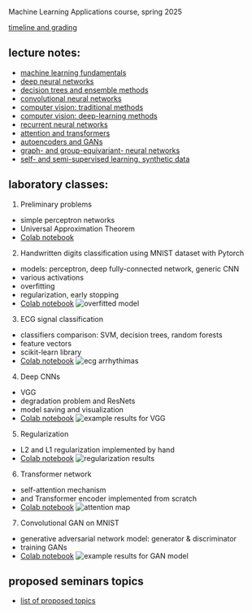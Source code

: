 Machine Learning Applications course, spring 2025

[timeline and grading](rules.pdf)

## lecture notes:
- [machine learning fundamentals](https://drive.google.com/file/d/1S1kyjETWWD8Ajgc_X_f6nRGsYXWa7g8P/view?usp=sharing)
- [deep neural networks](https://drive.google.com/file/d/1cNBT1Np76QPU1lcnMNaWRd_prHCJ8Re6/view?usp=sharing)
- [decision trees and ensemble methods](https://drive.google.com/file/d/1yXvrphpWBYCJ07F0NDYfk-KBtUtF1Pji/view?usp=sharing)
- [convolutional neural networks](https://drive.google.com/file/d/1MMwRDtjgv43sQ2_v9wZ9EqPUbJfUIPKJ/view?usp=sharing)
- [computer vision: traditional methods](https://drive.google.com/file/d/1kEe73ZhOLI28Nb5Fj54QynA4nolb0-yH/view?usp=sharing)
- [computer vision: deep-learning methods](https://drive.google.com/file/d/1yt_euw4TQZT1g1OTepu9vtJ9cYrnbObi/view?usp=sharing)
- [recurrent neural networks](https://drive.google.com/file/d/1PzNbIF8FpS0-Y_OzsKTIUb_HdOCGxQFd/view?usp=sharing)
- [attention and transformers](https://drive.google.com/file/d/1HDhGINMS3Aa1izvfYfjWPr7UOTeBhqor/view?usp=sharing)
- [autoencoders and GANs](https://drive.google.com/file/d/1caiZ2nRpLmQKSfgPQ5cKuf7sTgbCLwe8/view?usp=sharing)
- [graph- and group-equivariant- neural networks](https://drive.google.com/file/d/1Jh8SF9v-q0upcX0o_r71mATTQ_435t-f/view?usp=sharing)
- [self- and semi-supervised learning, synthetic data](https://drive.google.com/file/d/1wQAeuVztspOQyLF-lyVQEj3kEFd66Lr_/view?usp=sharing)


## laboratory classes:
1. Preliminary problems
- simple perceptron networks
- Universal Approximation Theorem
- [Colab notebook](https://colab.research.google.com/gist/jarek-pawlowski/18a24dcba8536ed4d1218c9a7bbd3eab/preliminary_problems.ipynb)
2. Handwritten digits classification using MNIST dataset with Pytorch
- models: perceptron, deep fully-connected network, generic CNN
- various activations
- overfitting
- regularization, early stopping
- [Colab notebook](https://colab.research.google.com/gist/jarek-pawlowski/a5177dbf879b7e1f6c0f1ec1f698a73e/mnist_in_3_flavours.ipynb)
![overfitted model](/Deep.png)
3. ECG signal classification
- classifiers comparison: SVM, decision trees, random forests
- feature vectors
- scikit-learn library
- [Colab notebook](https://colab.research.google.com/gist/jarek-pawlowski/a504de96d401a02556f0cea58f8fd21a/ecg_classification.ipynb)
![ecg arrhythimas](signals.png)
4. Deep CNNs
- VGG 
- degradation problem and ResNets
- model saving and visualization
- [Colab notebook](https://colab.research.google.com/gist/jarek-pawlowski/56f3f4c05d6bb54a2723edbf4109a678/advancedcnns.ipynb)
![example results for VGG](VGGs.png)
5. Regularization
- L2 and L1 regularization implemented by hand
- [Colab notebook](https://colab.research.google.com/gist/jarek-pawlowski/3ef2fb14caa3ade580d5cd3e23464c1b/regularization.ipynb)
![regularization results](regularization.png)
6. Transformer network
- self-attention mechanism
- and Transformer encoder implemented from scratch
- [Colab notebook](https://colab.research.google.com/gist/jarek-pawlowski/6d17ed56c7f70a912f7ae3f9a72070f1/simple_transformer.ipynb)
![attention map](attention_head.png)
7. Convolutional GAN on MNIST
- generative adversarial network model: generator & discriminator 
- training GANs
- [Colab notebook](https://colab.research.google.com/gist/jarek-pawlowski/5d1d3c175a96fc5c17f6180849bc78f4/gan_on_mnist.ipynb)
![example results for GAN model](generated_mnist.png)

<!--
8. Augmentation in image processing, two separated tasks:
- take MNIST or CIFAR dataset, apply some simple geometric transformations (see e.g. [lecture](CV2.pdf)), and check if such dataset extending improves accuracy (take some CNN model from previous labs):
    * use simple transformations (e.g. flip, rotate, translate, scale) using [scikit-image](https://scikit-image.org/docs/dev/api/skimage.transform.html), or [open-cv](https://docs.opencv.org/4.x/da/d6e/tutorial_py_geometric_transformations.html)
    * or use [albumentations](https://github.com/albumentations-team/albumentations) library, demo: https://demo.albumentations.ai/
    > * example of combining *albumentations* with pytorch *Dataset* is presented [here](pytorch_albumentations.ipynb)
    * in case of MNIST verify if applying flips or rotations > 45 deg improve accuracy or not, why?
- play with one-shot style transfer that might be also used for images augmentation (e.g. see [here](https://www.nature.com/articles/s41598-022-09264-z)), understand the idea, and run some exemplary code on your own images
> * papers:
>   * [Gatys original paper](https://www.cv-foundation.org/openaccess/content_cvpr_2016/papers/Gatys_Image_Style_Transfer_CVPR_2016_paper.pdf)
>   * https://arxiv.org/pdf/1904.11617v1.pdf 
> * code:
>   * https://github.com/limingcv/Photorealistic-Style-Transfer 
>   * https://github.com/KushajveerSingh/Photorealistic-Style-Transfer
-->


## proposed seminars topics
- [list of proposed topics](seminar_topics.pdf)
